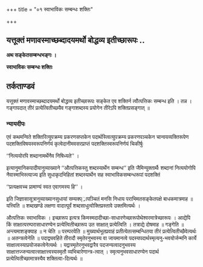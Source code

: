 +++
title = "०१ स्वाभाविकः सम्बन्धः शक्तिः"

+++


## यत्तूक्तं मणावस्माच्छब्दादयमर्थो बोद्धव्य इतीच्छारूपः ..

**अथ सङ्केतसम्बन्धभङ्गः ।**

**स्वाभाविकः सम्बन्धः शक्तिः**

## **तर्कताण्डवं**

यत्तूक्तं मणावस्माच्छब्दादयमर्थो बोद्धव्य इतीच्छारूपः सङ्केत एव शक्तिर्न त्वौत्पत्तिकः सम्बन्ध इति । तन्न । गङ्गापदात् तीरं प्रत्येत्वितीच्छयैव गङ्गाशब्दस्य प्रयोगेन तीरेऽपि शक्तिप्रसङ्गात् ॥

### **न्यायदीपः**

एवं कथमन्विते शक्तिरित्युपक्रम्य प्रकरणसप्तकेन पदार्थस्त्वित्युपक्रम्य प्रकरणपञ्चकेन चान्वयव्यक्तिरूपेण पदशक्तिविषयस्वरूपनिर्णयं कृत्वेदानीमवसरप्राप्तं पदशक्तिस्वरूपनिर्णयं चिकीर्षुः

‘‘नित्ययोरपि शब्दानामर्थेनैव निषिध्यते’’ ।

इत्यानुमानिकपादीयानुव्याख्याने ‘‘औत्पत्तिकस्तु शब्दस्यार्थेन सम्बन्ध’’ इति जैमिन्युक्तार्थैः शब्दानां नित्ययोगोपि नैवास्माभिस्त्याज्य इति सुधाकृदभिहितां शब्दस्यार्थेन सह स्वाभाविकसम्बन्धरूपां पदशक्तिं

‘‘प्रत्यक्षवच्च प्रामाण्यं स्वत एवागमस्य हि’’ ।

इति जिज्ञासासूत्रानुव्याख्यानसुधायां सम्यक्प््रापञ्चितं मनसि निधाय पराभिमतसङ्केतपक्षे बाधकमात्रमाह ॥ यत्त्विति ॥ शब्दखण्डे लक्षणा वादात्पूर्वं शब्दसाधुत्वोक्तिप्रस्तावे उक्तमित्यर्थः ।

औत्पत्तिकः स्वाभाविकः । इच्छारूप इत्यत्र किमस्मदादीच्छा-साधारणेच्छारूपोथेश्वरमात्रेच्छारूपः । आद्येपि किं साक्षात्परम्परासाधारण्येन प्रत्येत्वितीच्छारूप उत साक्षात् प्रत्येत्विति । तत्राद्ये दोषमाह ॥ गङ्गेति ॥ अन्त्यमाशङ्क्याह ॥ न चेति ॥ परम्परयेति ॥ मुख्यार्थभूतप्रवाहं प्रतीत्येतत्सम्बन्धितया तीरं प्रत्येत्वितीच्छैवेत्यर्थः ॥ अतन्त्रत्वेनेति ॥ पदाद्व्यवहिते तीरादौ स्मृतेरनुभवस्य वा जायमानत्वे पदस्यपदार्थस्मृत्यनु-भवयोर्जन्मनि कार्ये साक्षात्वस्याप्रयोजकत्वेनेत्यर्थः । यद्वास्मृतेरनुभवद्वारैव पदजन्यत्वादनुभवस्य साक्षात्तज्जन्यत्वात्साक्षात्त्वस्यस्मृतौ व्यभिचारेणान्त्र-त्वात् । स्मृत्यनुभवसाधारण्येन पदार्थ प्रत्येत्वितीच्छामात्रस्यैव शक्तित्वा-दित्यर्थः ॥

